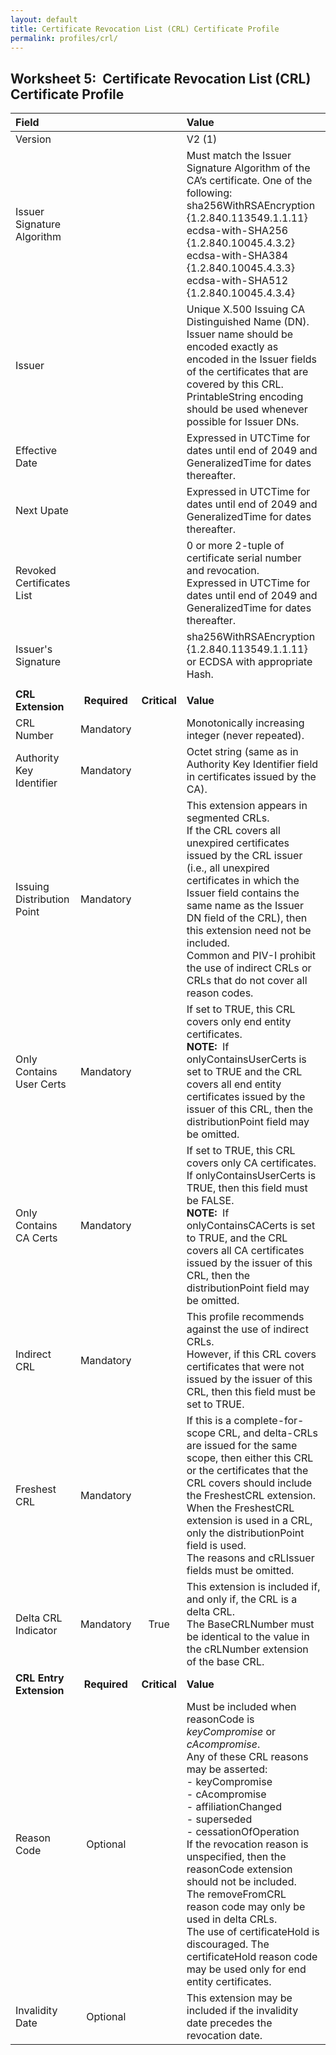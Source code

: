 ```yaml
---
layout: default
title: Certificate Revocation List (CRL) Certificate Profile
permalink: profiles/crl/
---
```


## Worksheet 5:&nbsp;&nbsp;Certificate Revocation List (CRL) Certificate Profile

| **Field** |       |       | **Value**                             |
| :-------- | :---: | :---: | :-------------------------------     |
| Version   |       |       | V2 (1)                                 |
| Issuer Signature Algorithm   |       |       |  Must match the Issuer Signature Algorithm of the CA’s certificate. One of the following: <br>sha256WithRSAEncryption {1.2.840.113549.1.1.11} <br>ecdsa-with-SHA256 {1.2.840.10045.4.3.2} <br>ecdsa-with-SHA384 {1.2.840.10045.4.3.3} <br>ecdsa-with-SHA512 {1.2.840.10045.4.3.4} | 
| Issuer   |       |       |  Unique X.500 Issuing CA Distinguished Name (DN).<br>Issuer name should be encoded exactly as encoded in the Issuer fields of the certificates that are covered by this CRL.<br>PrintableString encoding should be used whenever possible for Issuer DNs. |
| Effective Date   |       |       |  Expressed in UTCTime for dates until end of 2049 and GeneralizedTime for dates thereafter.  |
| Next Upate   |       |       |  Expressed in UTCTime for dates until end of 2049 and GeneralizedTime for dates thereafter.  | 
| Revoked Certificates List   |       |       |  0 or more 2-tuple of certificate serial number and revocation.<br>Expressed in UTCTime for dates until end of 2049 and GeneralizedTime for dates thereafter.  | 
| Issuer's Signature   |       |       |   sha256WithRSAEncryption {1.2.840.113549.1.1.11}<br>or ECDSA with appropriate Hash.   |
|               |                 |              |                                       |
| **CRL Extension** |  **Required**   | **Critical** | **Value**                             |
| CRL Number  | Mandatory |  |  Monotonically increasing integer (never repeated). | 
| Authority Key Identifier  | Mandatory |  |  Octet string (same as in Authority Key Identifier field in certificates issued by the CA). | 
| Issuing Distribution Point  | Mandatory |  |  This extension appears in segmented CRLs.<br>If the CRL covers all unexpired certificates issued by the CRL issuer (i.e., all unexpired certificates in which the Issuer field contains the same name as the Issuer DN field of the CRL), then this extension need not be included.<br>Common and PIV-I prohibit the use of indirect CRLs or CRLs that do not cover all reason codes. |
| Only Contains User Certs  | Mandatory |  |  If set to TRUE, this CRL covers only end entity certificates.<br>**NOTE:**&nbsp;&nbsp;If onlyContainsUserCerts is set to TRUE and the CRL covers all end entity certificates issued by the issuer of this CRL, then the distributionPoint field may be omitted. |
| Only Contains CA Certs   | Mandatory |  |  If set to TRUE, this CRL covers only CA certificates.<br>If onlyContainsUserCerts is TRUE, then this field must be FALSE.<br>**NOTE:**&nbsp;&nbsp;If onlyContainsCACerts is set to TRUE, and the CRL covers all CA certificates issued by the issuer of this CRL, then the distributionPoint field may be omitted. |
| Indirect CRL   | Mandatory |  |  This profile recommends against the use of indirect CRLs.<br>However, if this CRL covers certificates that were not issued by the issuer of this CRL, then this field must be set to TRUE. |
| Freshest CRL   | Mandatory  |  | If this is a complete-for-scope CRL, and delta-CRLs are issued for the same scope, then either this CRL or the certificates that the CRL covers should include the FreshestCRL extension.<br>When the FreshestCRL extension is used in a CRL, only the distributionPoint field is used.<br>The reasons and cRLIssuer fields must be omitted. |
| Delta CRL Indicator   | Mandatory  | True | This extension is included if, and only if, the CRL is a delta CRL.<br>The BaseCRLNumber must be identical to the value in the cRLNumber extension of the base CRL. |
| **CRL Entry Extension** |  **Required**   | **Critical** | **Value**                             |
| Reason Code   | Optional  |  | Must be included when reasonCode is _keyCompromise_ or _cAcompromise_.<br>Any of these CRL reasons may be asserted:<BR>- keyCompromise<br>- cAcompromise<br>- affiliationChanged<br>- superseded<br>- cessationOfOperation<br>If the revocation reason is unspecified, then the reasonCode extension should not be included.<br>The removeFromCRL reason code may only be used in delta CRLs.<br>The use of certificateHold is discouraged. The certificateHold reason code may be used only for end entity certificates. |
| Invalidity Date   | Optional  |  | This extension may be included if the invalidity date precedes the revocation date. |
